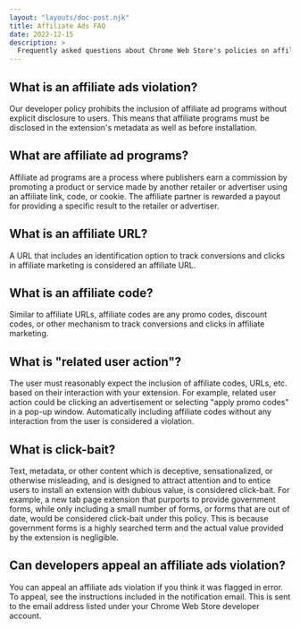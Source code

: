 ```yaml
---
layout: "layouts/doc-post.njk"
title: Affiliate Ads FAQ
date: 2022-12-15
description: >
  Frequently asked questions about Chrome Web Store's policies on affiliate ads.
---
```


## What is an affiliate ads violation?

Our developer policy prohibits the inclusion of affiliate ad programs without explicit disclosure to users. This means that affiliate programs must be disclosed in the extension's metadata as well as before installation. 

## What are affiliate ad programs?

Affiliate ad programs are a process where publishers earn a commission by promoting a product or service made by another retailer or advertiser using an affiliate link, code, or cookie. The affiliate partner is rewarded a payout for providing a specific result to the retailer or advertiser.

## What is an affiliate URL?  

A URL that includes an identification option to track conversions and clicks in affiliate marketing is considered an affiliate URL.

## What is an affiliate code?  

Similar to affiliate URLs, affiliate codes are any promo codes, discount codes, or other mechanism to track conversions and clicks in affiliate marketing.

## What is "related user action"?

The user must reasonably expect the inclusion of affiliate codes, URLs, etc. based on their interaction with your extension. For example, related user action could be clicking an advertisement or selecting "apply promo codes" in a pop-up window. Automatically including affiliate codes without any interaction from the user is considered a violation. 

## What is click-bait?

Text, metadata, or other content which is deceptive, sensationalized, or otherwise misleading, and is designed to attract attention and to entice users to install an extension with dubious value, is considered click-bait. For example, a new tab page extension that purports to provide government forms, while only including a small number of forms, or forms that are out of date, would be considered click-bait under this policy. This is because government forms is a highly searched term and the actual value provided by the extension is negligible. 

## Can developers appeal an affiliate ads violation?

You can appeal an affiliate ads violation if you think it was flagged in error. To appeal, see the instructions included in the notification email. This is sent to the email address listed under your Chrome Web Store developer account.